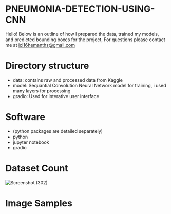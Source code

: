 # PNEUMONIA-DETECTION-USING-CNN

Hello! Below is an outline of how I prepared the data, trained my models, and predicted bounding boxes for the project, For questions please contact me at icl16hemanths@gmail.com

# Directory structure
* data: contains raw and processed data from Kaggle
* model: Sequantial Convolution Neural Network model for training, i used many layers for processing
* gradio: Used for interative user interface

# Software
 * (python packages are detailed separately)
 * python
 * jupyter notebook
 * gradio

# Dataset Count

![Screenshot (302)](https://github.com/Hemanth-s-bot/PNEUMONIA-DETECTION-USING-CNN/assets/175099717/1fb449b4-8cfc-4bbf-af93-8b60b3fbcbd1)

# Image Samples

